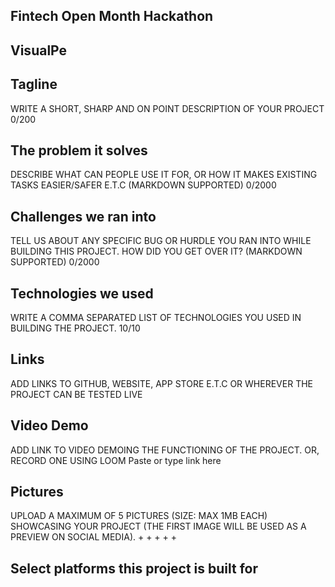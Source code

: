 ## Fintech Open Month Hackathon

## VisualPe

## Tagline
WRITE A SHORT, SHARP AND ON POINT DESCRIPTION OF YOUR PROJECT
0/200

## The problem it solves
DESCRIBE WHAT CAN PEOPLE USE IT FOR, OR HOW IT MAKES EXISTING TASKS EASIER/SAFER E.T.C (MARKDOWN SUPPORTED)
0/2000

## Challenges we ran into
TELL US ABOUT ANY SPECIFIC BUG OR HURDLE YOU RAN INTO WHILE BUILDING THIS PROJECT. HOW DID YOU GET OVER IT? (MARKDOWN SUPPORTED)
0/2000

## Technologies we used
WRITE A COMMA SEPARATED LIST OF TECHNOLOGIES YOU USED IN BUILDING THE PROJECT.
10/10

## Links
ADD LINKS TO GITHUB, WEBSITE, APP STORE E.T.C OR WHEREVER THE PROJECT CAN BE TESTED LIVE


## Video Demo
ADD LINK TO VIDEO DEMOING THE FUNCTIONING OF THE PROJECT. OR, RECORD ONE USING LOOM
Paste or type link here

## Pictures
UPLOAD A MAXIMUM OF 5 PICTURES (SIZE: MAX 1MB EACH) SHOWCASING YOUR PROJECT (THE FIRST IMAGE WILL BE USED AS A PREVIEW ON SOCIAL MEDIA).
+
+
+
+
+

## Select platforms this project is built for

